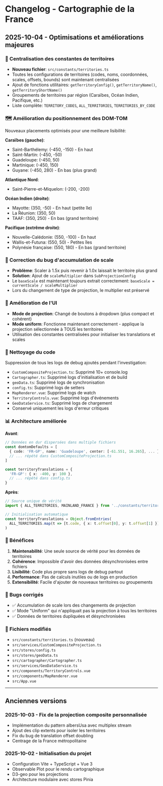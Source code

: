# Changelog - Cartographie de la France

## 2025-10-04 - Optimisations et améliorations majeures

### 🎯 Centralisation des constantes de territoires
- **Nouveau fichier**: `src/constants/territories.ts`
- Toutes les configurations de territoires (codes, noms, coordonnées, scales, offsets, bounds) sont maintenant centralisées
- Ajout de fonctions utilitaires: `getTerritoryConfig()`, `getTerritoryName()`, `getTerritoryShortName()`
- Groupements de territoires par région (Caraïbes, Océan Indien, Pacifique, etc.)
- Liste complète: `TERRITORY_CODES`, `ALL_TERRITORIES`, `TERRITORIES_BY_CODE`

### 🗺️ Amélioration du positionnement des DOM-TOM
Nouveaux placements optimisés pour une meilleure lisibilité:

**Caraïbes (gauche)**:
- Saint-Barthélemy: (-450, -150) - En haut
- Saint-Martin: (-450, -50)
- Guadeloupe: (-450, 50)
- Martinique: (-450, 150)
- Guyane: (-450, 280) - En bas (plus grand)

**Atlantique Nord**:
- Saint-Pierre-et-Miquelon: (-200, -200)

**Océan Indien (droite)**:
- Mayotte: (350, -50) - En haut (petite île)
- La Réunion: (350, 50)
- TAAF: (350, 250) - En bas (grand territoire)

**Pacifique (extrême droite)**:
- Nouvelle-Calédonie: (550, -100) - En haut
- Wallis-et-Futuna: (550, 50) - Petites îles
- Polynésie française: (550, 180) - En bas (grand territoire)

### 🔧 Correction du bug d'accumulation de scale
- **Problème**: Scaler à 1.5x puis revenir à 1.0x laissait le territoire plus grand
- **Solution**: Ajout de `scaleMultiplier` dans `SubProjectionConfig`
- Le `baseScale` est maintenant toujours extrait correctement: `baseScale = currentScale / scaleMultiplier`
- Lors du changement de type de projection, le multiplier est préservé

### 🎨 Amélioration de l'UI
- **Mode de projection**: Changé de boutons à dropdown (plus compact et cohérent)
- **Mode uniform**: Fonctionne maintenant correctement - applique la projection sélectionnée à TOUS les territoires
- Utilisation des constantes centralisées pour initialiser les translations et scales

### 🧹 Nettoyage du code
Suppression de tous les logs de debug ajoutés pendant l'investigation:
- `CustomCompositeProjection.ts`: Supprimé 10+ console.log
- `Cartographer.ts`: Supprimé logs d'initialisation et de build
- `geoData.ts`: Supprimé logs de synchronisation
- `config.ts`: Supprimé logs de setters
- `MapRenderer.vue`: Supprimé logs de watch
- `TerritoryControls.vue`: Supprimé logs d'événements
- `GeoDataService.ts`: Supprimé logs de chargement
- Conservé uniquement les logs d'erreur critiques

### 📊 Architecture améliorée
**Avant**:
```typescript
// Données en dur dispersées dans multiple fichiers
const domtomDefaults = [
  { code: 'FR-GP', name: 'Guadeloupe', center: [-61.551, 16.265], ... },
  // ... répété dans CustomCompositeProjection.ts
]

const territoryTranslations = {
  'FR-GP': { x: -400, y: 100 },
  // ... répété dans config.ts
}
```

**Après**:
```typescript
// Source unique de vérité
import { ALL_TERRITORIES, MAINLAND_FRANCE } from '../constants/territories'

// Initialisation automatique
const territoryTranslations = Object.fromEntries(
  ALL_TERRITORIES.map(t => [t.code, { x: t.offset[0], y: t.offset[1] }])
)
```

### 🚀 Bénéfices
1. **Maintenabilité**: Une seule source de vérité pour les données de territoires
2. **Cohérence**: Impossible d'avoir des données désynchronisées entre fichiers
3. **Lisibilité**: Code plus propre sans logs de debug partout
4. **Performance**: Pas de calculs inutiles ou de logs en production
5. **Extensibilité**: Facile d'ajouter de nouveaux territoires ou groupements

### 🐛 Bugs corrigés
- ✅ Accumulation de scale lors des changements de projection
- ✅ Mode "Uniform" qui n'appliquait pas la projection à tous les territoires
- ✅ Données de territoires dupliquées et désynchronisées

### 📝 Fichiers modifiés
- `src/constants/territories.ts` (nouveau)
- `src/services/CustomCompositeProjection.ts`
- `src/stores/config.ts`
- `src/stores/geoData.ts`
- `src/cartographer/Cartographer.ts`
- `src/services/GeoDataService.ts`
- `src/components/TerritoryControls.vue`
- `src/components/MapRenderer.vue`
- `src/App.vue`

---

## Anciennes versions

### 2025-10-03 - Fix de la projection composite personnalisée
- Implémentation du pattern albersUsa avec multiplex stream
- Ajout des clip extents pour isoler les territoires
- Fix du bug de translation offset doubling
- Centrage de la France métropolitaine

### 2025-10-02 - Initialisation du projet
- Configuration Vite + TypeScript + Vue 3
- Observable Plot pour le rendu cartographique
- D3-geo pour les projections
- Architecture modulaire avec stores Pinia
